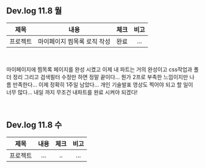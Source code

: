 ## Dev.log 11.8 월

  |제목|내용|체크|비고|
|:------:|:------:|:------:|:------:|
|프로젝트|마이페이지 찜목록 로직 작성|완료|...|


<br />

마이페이지에 찜목록 페이지를 완성 시켰고 이제 내 파트는 거의 완성이고 css작업과 폴더 정리 그리고 검색필터 수정만 하면 정말 끝이다... 뭔가 2프로 부족한 느낌이지만 나름 만족한다... 이제 정확히 1주일 남았다... 개인 기술발표 영상도 찍어야 되고 할 일이 너무 많다... 내일 까지 무조건 내파트를 완료 시켜야 되겠다!

<br />

## Dev.log 11.8 수

  |제목|내용|체크|비고|
|:------:|:------:|:------:|:------:|
|프로젝트|...|..|...|


<br />



<br />